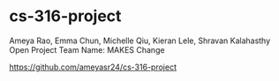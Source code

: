 # cs-316-project

Ameya Rao, Emma Chun, Michelle Qiu, Kieran Lele, Shravan Kalahasthy
Open Project
Team Name:  MAKES Change

https://github.com/ameyasr24/cs-316-project
